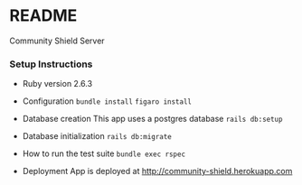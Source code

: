 # README

Community Shield Server

### Setup Instructions
* Ruby version
2.6.3

* Configuration
`bundle install`
`figaro install`

* Database creation
This app uses a postgres database
`rails db:setup`

* Database initialization
`rails db:migrate`

* How to run the test suite
`bundle exec rspec`

* Deployment
App is deployed at http://community-shield.herokuapp.com

